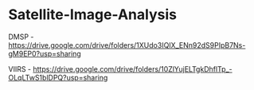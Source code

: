 # Satellite-Image-Analysis

DMSP - https://drive.google.com/drive/folders/1XUdo3IQIX_ENn92dS9PIpB7Ns-gM9EP0?usp=sharing

VIIRS - https://drive.google.com/drive/folders/10ZlYujELTgkDhflTp_-OLqLTwS1blDPQ?usp=sharing
